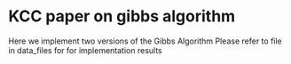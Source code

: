 # KCC paper on gibbs algorithm


Here we implement two versions of the Gibbs Algorithm
Please refer to file in data_files for for implementation results
